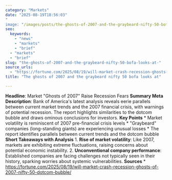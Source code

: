 ```yaml
---
category: "Markets"
date: "2025-08-19T18:56:03"
"
image: "/images/posts/the-ghosts-of-2007-and-the-graybeard-nifty-50-bofa-looks-at.jpg"
seo:
  keywords:
    - "news"
    - "markets"
    - "brief"
  - "markets"
  - "brief"
slug: "the-ghosts-of-2007-and-the-graybeard-nifty-50-bofa-looks-at-"
source_urls:
  - "https://fortune.com/2025/08/19/will-market-crash-recession-ghosts-of-2007-nifty-50-dotcom-bubble/"
title: "The ghosts of 2007 and the graybeard nifty 50 bofa looks at"

---
```


**Headline**: Market "Ghosts of 2007" Raise Recession Fears  **Summary Meta Description**: Bank of America's latest analysis reveals eerie parallels between current market trends and the 2007 financial crisis, with warnings of potential recession. The report highlights similarities to the dotcom bubble and draws ominous conclusions for investors.  **Key Points**  * Market volatility is reminiscent of 2007 pre-financial crisis levels * "Graybeard" companies (long-standing giants) are experiencing unusual losses * The report identifies parallels between current trends and the dotcom bubble  **Short Takeaways with Analysis**  1. **Rise of market volatility**: Like 2007, markets are exhibiting extreme fluctuations, raising concerns about potential economic instability. 2. **Unconventional company performance**: Established companies are facing challenges not typically seen in their history, sparking worries about systemic vulnerabilities.  **Sources** * https://fortune.com/2025/08/19/will-market-crash-recession-ghosts-of-2007-nifty-50-dotcom-bubble/